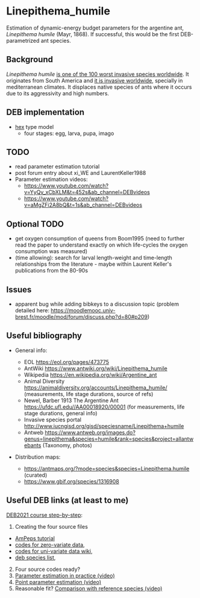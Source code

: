 # Linepithema_humile

Estimation of dynamic-energy budget parameters for the argentine ant, *Linepithema humile* (Mayr, 1868). If successful, this would be the first DEB-parametrized ant species. 

## Background

*Linepithema humile* [is one of the 100 worst invasive species worldwide](http://www.iucngisd.org/gisd/100_worst.php). It originates from South America and [it is invasive worldwide](http://www.iucngisd.org/gisd/speciesname/Linepithema+humile), specially in mediterranean climates. It displaces native species of ants where it occurs due to its aggressivity and high numbers.

## DEB implementation

- [hex](http://www.debtheory.org/wiki/index.php?title=Typified_models#hex) type model
  - four stages: egg, larva, pupa, imago

## TODO
- read parameter estimation tutorial
- post forum entry about xi_WE and LaurentKeller1988
- Parameter estimation videos: 
  - https://www.youtube.com/watch?v=YyQv_xCbXLM&t=452s&ab_channel=DEBvideos
  - https://www.youtube.com/watch?v=aMgZFi2A8bQ&t=1s&ab_channel=DEBvideos

## Optional TODO
- get oxygen consumption of queens from Boom1995 (need to further read the paper to understand exactly on which life-cycles the oxygen consumption was measured)
- (time allowing): search for larval length-weight and time-length relationships from the literature - maybe within Laurent Keller's publications from the 80-90s

## Issues
- apparent bug while adding bibkeys to a discussion topic (problem detailed here: https://moodlemooc.univ-brest.fr/moodle/mod/forum/discuss.php?d=80#p209)

## Useful bibliography

- General info:
  - EOL https://eol.org/pages/473775
  - AntWiki https://www.antwiki.org/wiki/Linepithema_humile
  - Wikipedia https://en.wikipedia.org/wiki/Argentine_ant
  - Animal Diversity https://animaldiversity.org/accounts/Linepithema_humile/ (measurements, life stage durations, source of refs)
  - Newel, Barber 1913 The Argentine Ant https://ufdc.ufl.edu//AA00018920/00001 (for measurements, life stage durations, general info)
  - Invasive species portal http://www.iucngisd.org/gisd/speciesname/Linepithema+humile
  - Antweb https://www.antweb.org/images.do?genus=linepithema&species=humile&rank=species&project=allantwebants (Taxonomy, photos)

- Distribution maps:
  - https://antmaps.org/?mode=species&species=Linepithema.humile (curated)
  - https://www.gbif.org/species/1316908

## Useful DEB links (at least to me)
[DEB2021 course step-by-step](https://bio.vu.nl/thb/deb/deblab/add_my_pet/AmP@DEB2021.html):
1. Creating the four source files
  - [AmPeps tutorial](https://www.bio.vu.nl/thb/deb/deblab/add_my_pet/AmPeps.html)
  - [codes for zero-variate data](http://www.debtheory.org/wiki/index.php?title=Zero-variate_data), 
  - [codes for uni-variate data wiki](http://www.debtheory.org/wiki/index.php?title=Univariate_data), 
  - [deb species list](https://www.bio.vu.nl/thb/deb/deblab/add_my_pet/species_list.html), 

2. Four source codes ready?
  1. [Parameter estimation in practice (video)](https://www.youtube.com/watch?v=9h_ZIuW5z04&ab_channel=BasKooijman)
  2. [Point parameter estimation (video)](https://www.youtube.com/watch?v=GGgK94QHwm0&ab_channel=BasKooijman)
  3. Reasonable fit? [Comparison with reference species (video)](https://www.youtube.com/watch?v=mjbttcUUuiU&ab_channel=BasKooijman)

